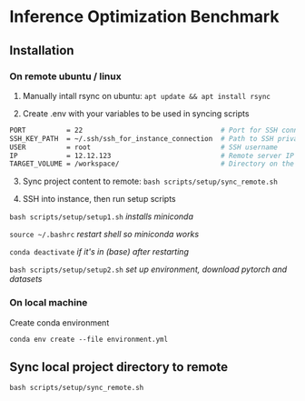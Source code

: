 # Inference Optimization Benchmark

## Installation

### On remote ubuntu / linux

1. Manually intall rsync on ubuntu: `apt update && apt install rsync`

2. Create .env with your variables to be used in syncing scripts

```bash
PORT          = 22                                  # Port for SSH connection
SSH_KEY_PATH  = ~/.ssh/ssh_for_instance_connection  # Path to SSH private key
USER          = root                                # SSH username
IP            = 12.12.123                           # Remote server IP address
TARGET_VOLUME = /workspace/                         # Directory on the remote server
```

3. Sync project content to remote: `bash scripts/setup/sync_remote.sh`

4. SSH into instance, then run setup scripts

`bash scripts/setup/setup1.sh` _installs miniconda_

`source ~/.bashrc` _restart shell so miniconda works_

`conda deactivate` _if it's in (base) after restarting_

`bash scripts/setup/setup2.sh` _set up environment, download pytorch and datasets_

### On local machine

Create conda environment

`conda env create --file environment.yml`

## Sync local project directory to remote

`bash scripts/setup/sync_remote.sh`
